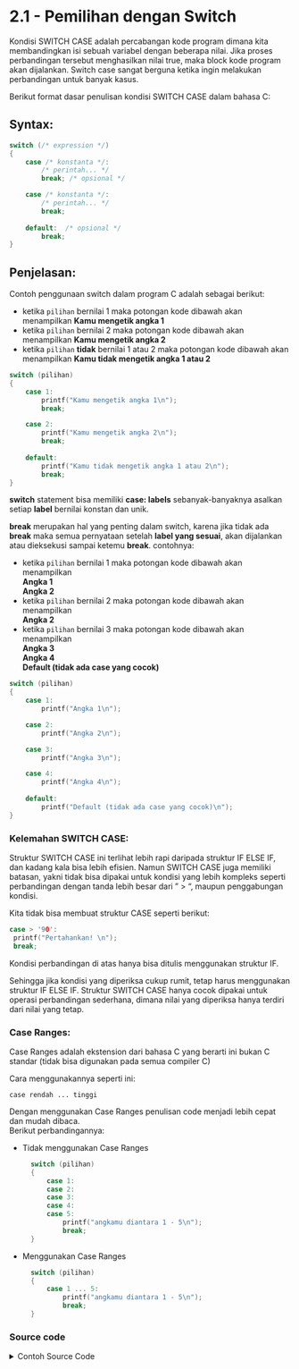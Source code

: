 # 2.1 - Pemilihan dengan Switch

Kondisi SWITCH CASE adalah percabangan kode program dimana kita membandingkan isi sebuah variabel dengan beberapa nilai. Jika proses perbandingan tersebut menghasilkan nilai true, maka block kode program akan dijalankan. Switch case sangat berguna ketika ingin melakukan perbandingan untuk banyak kasus.

Berikut format dasar penulisan kondisi SWITCH CASE dalam bahasa C:

## Syntax:

```c
switch (/* expression */)
{
    case /* konstanta */:
        /* perintah... */
        break; /* opsional */

    case /* konstanta */:
        /* perintah... */
        break; 
        
    default:  /* opsional */
        break; 
}
```

## Penjelasan:

Contoh penggunaan switch dalam program C adalah sebagai berikut:
- ketika `pilihan` bernilai 1 maka potongan kode dibawah akan menampilkan **Kamu mengetik angka 1**
- ketika `pilihan` bernilai 2 maka potongan kode dibawah akan menampilkan **Kamu mengetik angka 2**
- ketika `pilihan` **tidak** bernilai 1 atau 2 maka potongan kode dibawah akan menampilkan **Kamu tidak mengetik angka 1 atau 2**

```c
switch (pilihan)
{
    case 1:
        printf("Kamu mengetik angka 1\n");
        break; 

    case 2:
        printf("Kamu mengetik angka 2\n");
        break; 
        
    default:  
        printf("Kamu tidak mengetik angka 1 atau 2\n");
        break; 
}
```

**switch** statement bisa memiliki **case: labels** sebanyak-banyaknya asalkan setiap **label** bernilai konstan dan unik.

**break** merupakan hal yang penting dalam switch, karena jika tidak ada **break** maka semua pernyataan setelah **label yang sesuai**, akan dijalankan atau dieksekusi sampai ketemu **break**. contohnya: 

- ketika `pilihan` bernilai 1 maka potongan kode dibawah akan menampilkan <br> **Angka 1** <br> **Angka 2**
- ketika `pilihan` bernilai 2 maka potongan kode dibawah akan menampilkan <br> **Angka 2**
- ketika `pilihan` bernilai 3 maka potongan kode dibawah akan menampilkan <br> **Angka 3** <br> **Angka 4** <br> **Default (tidak ada case yang cocok)**


```c
switch (pilihan)
{
    case 1:
        printf("Angka 1\n");

    case 2:
        printf("Angka 2\n");

    case 3:
        printf("Angka 3\n");

    case 4:
        printf("Angka 4\n");
        
    default:  
        printf("Default (tidak ada case yang cocok)\n");
}
```

### Kelemahan SWITCH CASE:
Struktur SWITCH CASE ini terlihat lebih rapi daripada struktur IF ELSE IF, dan kadang kala bisa lebih efisien. Namun SWITCH CASE juga memiliki batasan, yakni tidak bisa dipakai untuk kondisi yang lebih kompleks seperti perbandingan dengan tanda lebih besar dari ” > “, maupun penggabungan kondisi.

Kita tidak bisa membuat struktur CASE seperti berikut:

 ```c
 case > '90':
  printf("Pertahankan! \n");
  break;
  ```
Kondisi perbandingan di atas hanya bisa ditulis menggunakan struktur IF.

Sehingga jika kondisi yang diperiksa cukup rumit, tetap harus menggunakan struktur IF ELSE IF. Struktur SWITCH CASE hanya cocok dipakai untuk operasi perbandingan sederhana, dimana nilai yang diperiksa hanya terdiri dari nilai yang tetap.

### Case Ranges:
Case Ranges adalah ekstension dari bahasa C yang berarti ini bukan C standar (tidak bisa digunakan pada semua compiler C)

Cara menggunakannya seperti ini:
```
case rendah ... tinggi
```
Dengan menggunakan Case Ranges penulisan code menjadi lebih cepat dan mudah dibaca.<br> Berikut perbandingannya:
- Tidak menggunakan Case Ranges
  ```c
    switch (pilihan)
    {
        case 1:
        case 2:
        case 3:
        case 4:
        case 5:
            printf("angkamu diantara 1 - 5\n");
            break;
    }
  ```
- Menggunakan Case Ranges
  ```c
    switch (pilihan)
    {
        case 1 ... 5:
            printf("angkamu diantara 1 - 5\n");
            break;
    }
    ```

### Source code
<details>
  <summary>Contoh Source Code</summary>

  ```c
#include <stdio.h>

int main() {
    double angkaPertama, angkaKedua, hasil;
    char op;
    printf("Masukkan Angka Pertama, Operator, Angka Kedua. yang mana Operatornya diantara (+, -, *, /): ");
    scanf("%lf %c %lf", &angkaPertama, &op, &angkaKedua);

    switch (op) {
        case '+':
            hasil = angkaPertama + angkaKedua;
            break;
        case '-':
            hasil = angkaPertama - angkaKedua;
            break;
        case '*':
            hasil = angkaPertama * angkaKedua;
            break;
        case '/':
            hasil = angkaPertama / angkaKedua;
            break;
        default:
            printf("Operator mu salah");
    }
    printf("%.1lf %c %.1lf = %.1lf\n", 
        angkaPertama, op, angkaKedua, hasil);
}
  ```
</details>

